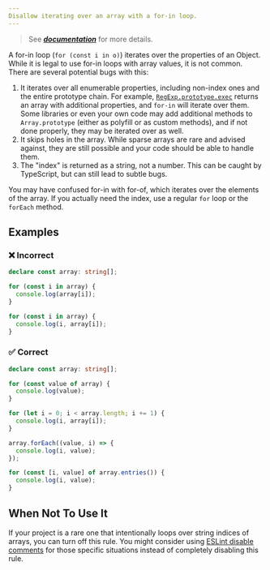 ```yaml
---
Disallow iterating over an array with a for-in loop.
---
```


> See [***documentation***](https://developer.huawei.com/consumer/{{region}}/doc/harmonyos-guides-{{apiVersion}}/ide_no-for-in-array-{{apiVersion}}) for more details.

A for-in loop (`for (const i in o)`) iterates over the properties of an Object.
While it is legal to use for-in loops with array values, it is not common. There are several potential bugs with this:

1. It iterates over all enumerable properties, including non-index ones and the entire prototype chain. For example, [`RegExp.prototype.exec`](https://developer.mozilla.org/en-US/docs/Web/JavaScript/Reference/Global_Objects/RegExp/exec) returns an array with additional properties, and `for-in` will iterate over them. Some libraries or even your own code may add additional methods to `Array.prototype` (either as polyfill or as custom methods), and if not done properly, they may be iterated over as well.
2. It skips holes in the array. While sparse arrays are rare and advised against, they are still possible and your code should be able to handle them.
3. The "index" is returned as a string, not a number. This can be caught by TypeScript, but can still lead to subtle bugs.

You may have confused for-in with for-of, which iterates over the elements of the array. If you actually need the index, use a regular `for` loop or the `forEach` method.

## Examples

<!--tabs-->

### ❌ Incorrect

```ts
declare const array: string[];

for (const i in array) {
  console.log(array[i]);
}

for (const i in array) {
  console.log(i, array[i]);
}
```

### ✅ Correct

```ts
declare const array: string[];

for (const value of array) {
  console.log(value);
}

for (let i = 0; i < array.length; i += 1) {
  console.log(i, array[i]);
}

array.forEach((value, i) => {
  console.log(i, value);
});

for (const [i, value] of array.entries()) {
  console.log(i, value);
}
```

## When Not To Use It

If your project is a rare one that intentionally loops over string indices of arrays, you can turn off this rule.
You might consider using [ESLint disable comments](https://eslint.org/docs/latest/use/configure/rules#using-configuration-comments-1) for those specific situations instead of completely disabling this rule.
